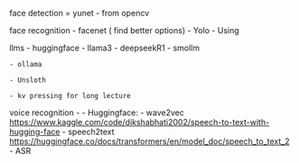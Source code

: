face detection = yunet - from opencv

face recognition 
	- facenet ( find better options)
	- Yolo - Using 
		

llms 
	-  huggingface 
		- llama3
		- deepseekR1
		- smollm
		
	- ollama 

	- Unsloth
	
	- kv pressing for long lecture

voice recognition - 
	- Huggingface:
		- wave2vec https://www.kaggle.com/code/dikshabhati2002/speech-to-text-with-hugging-face
		- speech2text https://huggingface.co/docs/transformers/en/model_doc/speech_to_text_2
	- ASR

	

